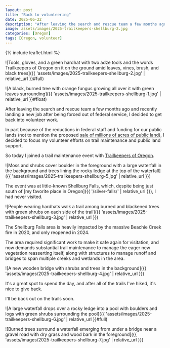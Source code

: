 ```yaml
---
layout: post
title: "Back to volunteering"
date: 2025-06-22
description: "After leaving the search and rescue team a few months ago, I decided it was time to get back into volunteer work. Today I volunteered with Trailkeepers of Oregon."
image: assets/images/2025-trailkeepers-shellburg-2.jpg
categories: [Oregon]
tags: [Oregon, volunteer]
---
```


{% include leaflet.html %}

![Tools, gloves, and a green hardhat with two adze tools and the words Trailkeepers of Oregon on it on the ground amid leaves, vines, brush, and black trees]({{ 'assets/images/2025-trailkeepers-shellburg-2.jpg' | relative_url }}#full)

![A black, burned tree with orange fungus growing all over it with green leaves surrounding]({{ 'assets/images/2025-trailkeepers-shellburg-1.jpg' | relative_url }}#float)

After leaving the search and rescue team a few months ago and recently landing a new job after being forced out of federal service, I decided to get back into volunteer work.

In part because of the reductions in federal staff and funding for our public lands (not to mention the proposed [sale of millions of acres of public land](https://www.wilderness.org/articles/media-resources/250-million-acres-public-lands-eligible-sale-senr-bill)), I decided to focus my volunteer efforts on trail maintenance and public land support.

So today I joined a trail maintenance event with [Trailkeepers of Oregon](https://trailkeepersoforegon.org/).

![Moss and shrubs cover boulder in the foreground with a large waterfall in the background and trees lining the rocky ledge at the top of the waterfall]({{ 'assets/images/2025-trailkeepers-shellburg-5.jpg' | relative_url }})

The event was at little-known Shellburg Falls, which, despite being just south of [my favorite place in Oregon]({{ '/silver-falls/' | relative_url }}), I had never visited.

![People wearing hardhats walk a trail among burned and blackened trees with green shrubs on each side of the trail]({{ 'assets/images/2025-trailkeepers-shellburg-3.jpg' | relative_url }})

The Shellburg Falls area is heavily impacted by the massive Beachie Creek fire in 2020, and only reopened in 2024.

The area required significant work to make it safe again for visitation, and now demands substantial trail maintenance to manage the eager new vegetation reasserting itself, along with structures to manage runoff and bridges to span multiple creeks and wetlands in the area. 

![A new wooden bridge with shrubs and trees in the background]({{ 'assets/images/2025-trailkeepers-shellburg-4.jpg' | relative_url }})

It's a great spot to spend the day, and after all of the trails I've hiked, it's nice to give back.

I'll be back out on the trails soon.

![A large waterfall drops over a rocky ledge into a pool with boulders and logs with green shrubs surrounding the pool]({{ 'assets/images/2025-trailkeepers-shellburg-6.jpg' | relative_url }}#full)

![Burned trees surround a waterfall emerging from under a bridge near a gravel road with dry grass and wood bark in the foreground]({{ 'assets/images/2025-trailkeepers-shellburg-7.jpg' | relative_url }})

<!-- Map -->

<div class="map" id="map"></div>

<script>

var map = L.map('map').setView([44.8125102, -122.608527], 14);

L.tileLayer('{{ site.data.maptiles.tiles }}', {
  attribution: '{{ site.data.maptiles.attribution }}',
  subdomains: 'abcd',
  maxZoom: {{ site.data.maptiles.max-zoom }}
}).addTo(map);

const locations = [
  { coords: [44.8125102, -122.608527], name: 'Shellburg Falls Recreation Area' }
];

locations.forEach(({ coords, name }) => {
  L.marker(coords).addTo(map).bindPopup(name);
});

</script>